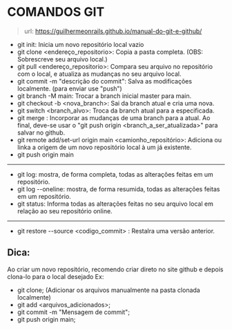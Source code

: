 # COMANDOS GIT
> url: https://guilhermeonrails.github.io/manual-do-git-e-github/

- git init: Inicia um novo repositório local vazio
- git clone <endereço_repositorio>: Copia a pasta completa. (OBS: Sobrescreve seu arquivo local.)
- git pull <endereço_repositorio>: Compara seu arquivo no repositório com o local, e atualiza as mudanças no seu arquivo local.
- git commit <arquivo> -m "descrição do commit": Salva as modificações localmente. (para enviar use "push")
- git branch -M main: Trocar a branch inicial master para main.
- git checkout -b <nova_branch>: Sai da branch atual e cria uma nova.
- git switch <branch_alvo>: Troca da branch atual para a especificada.
- git merge <branch>: Incorporar as mudanças de uma branch para a atual. Ao final, deve-se usar o "git push origin <branch_a_ser_atualizada>" para salvar no github.
- git remote add/set-url origin main <camionho_repositório>: Adiciona ou linka a origem de um novo repositório local à um já existente.
- git push origin main
---
- git log: mostra, de forma completa, todas as alterações feitas em um repositório.
- git log --oneline: mostra, de forma resumida, todas as alterações feitas em um repositório.
- git status: Informa todas as alterações feitas no seu arquivo local em relação ao seu repositório online.
---
- git restore --source <codigo_commit> <arquivo>: Restalra uma versão anterior.


## Dica:
Ao criar um novo repositório, recomendo criar direto no site github e depois clona-lo para o local desejado
Ex: 
- git clone; (Adicionar os arquivos manualmente na pasta clonada localmente)
- git add <arquivos_adicionados>;
- git commit -m "Mensagem de commit";
- git push origin main;

